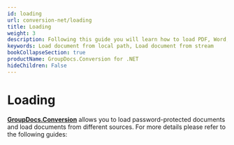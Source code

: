```yaml
---
id: loading
url: conversion-net/loading
title: Loading
weight: 3
description: Following this guide you will learn how to load PDF, Word, Excel, PowerPoint documents by local file path, stream or third-party storage for further processing with GroupDocs.Conversion for .NET API.
keywords: Load document from local path, Load document from stream
bookCollapseSection: true
productName: GroupDocs.Conversion for .NET
hideChildren: False
---
```


# Loading

[**GroupDocs.Conversion**](https://products.groupdocs.com/conversion/net) allows you to load password-protected documents and load documents from different sources. For more details please refer to the following guides:
